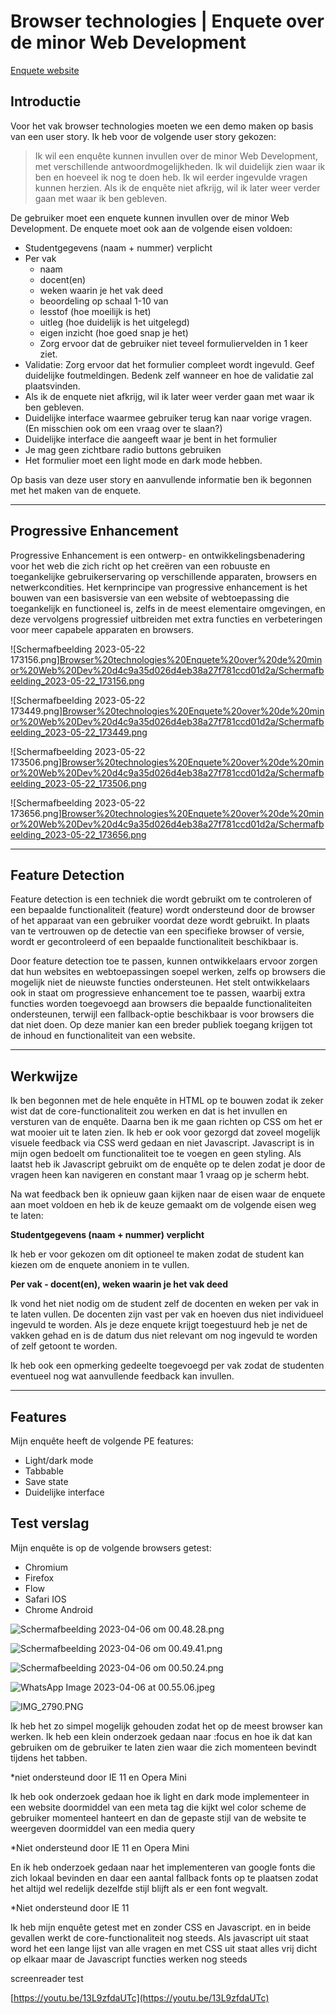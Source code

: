 # Browser technologies | Enquete over de minor Web Development

[Enquete website](https://jimflament.github.io/browser-technologies-2223/)

## Introductie

Voor het vak browser technologies moeten we een demo maken op basis van een user story. Ik heb voor de volgende user story gekozen:

> Ik wil een enquête kunnen invullen over de minor Web Development, met verschillende antwoordmogelijkheden. Ik wil duidelijk zien waar ik ben en hoeveel ik nog te doen heb. Ik wil eerder ingevulde vragen kunnen herzien. Als ik de enquête niet afkrijg, wil ik later weer verder gaan met waar ik ben gebleven.
> 

De gebruiker moet een enquete kunnen invullen over de minor Web Development. De enquete moet ook aan de volgende eisen voldoen:

- Studentgegevens (naam + nummer) verplicht
- Per vak
    - naam
    - docent(en)
    - weken waarin je het vak deed
    - beoordeling op schaal 1-10 van
    - lesstof (hoe moeilijk is het)
    - uitleg (hoe duidelijk is het uitgelegd)
    - eigen inzicht (hoe goed snap je het)
    - Zorg ervoor dat de gebruiker niet teveel formuliervelden in 1 keer ziet.
- Validatie: Zorg ervoor dat het formulier compleet wordt ingevuld. Geef duidelijke foutmeldingen. Bedenk zelf wanneer en hoe de validatie zal plaatsvinden.
- Als ik de enquete niet afkrijg, wil ik later weer verder gaan met waar ik ben gebleven.
- Duidelijke interface waarmee gebruiker terug kan naar vorige vragen. (En misschien ook om een vraag over te slaan?)
- Duidelijke interface die aangeeft waar je bent in het formulier
- Je mag geen zichtbare radio buttons gebruiken
- Het formulier moet een light mode en dark mode hebben.

Op basis van deze user story en aanvullende informatie ben ik begonnen met het maken van de enquete.

---

## **Progressive Enhancement**

Progressive Enhancement is een ontwerp- en ontwikkelingsbenadering voor het web die zich richt op het creëren van een robuuste en toegankelijke gebruikerservaring op verschillende apparaten, browsers en netwerkcondities. Het kernprincipe van progressive enhancement is het bouwen van een basisversie van een website of webtoepassing die toegankelijk en functioneel is, zelfs in de meest elementaire omgevingen, en deze vervolgens progressief uitbreiden met extra functies en verbeteringen voor meer capabele apparaten en browsers.

![Schermafbeelding 2023-05-22 173156.png][Browser%20technologies%20Enquete%20over%20de%20minor%20Web%20Dev%20d4c9a35d026d4eb38a27f781ccd01d2a/Schermafbeelding_2023-05-22_173156.png](https://github.com/Jimflament/browser-technologies-2223/blob/main/images/Herkansing/Schermafbeelding%202023-05-22%20173156.png)

![Schermafbeelding 2023-05-22 173449.png][Browser%20technologies%20Enquete%20over%20de%20minor%20Web%20Dev%20d4c9a35d026d4eb38a27f781ccd01d2a/Schermafbeelding_2023-05-22_173449.png](https://github.com/Jimflament/browser-technologies-2223/blob/main/images/Herkansing/Schermafbeelding%202023-05-22%20173449.png)

![Schermafbeelding 2023-05-22 173506.png][Browser%20technologies%20Enquete%20over%20de%20minor%20Web%20Dev%20d4c9a35d026d4eb38a27f781ccd01d2a/Schermafbeelding_2023-05-22_173506.png](https://github.com/Jimflament/browser-technologies-2223/blob/main/images/Herkansing/Schermafbeelding%202023-05-22%20173506.png)

![Schermafbeelding 2023-05-22 173656.png][Browser%20technologies%20Enquete%20over%20de%20minor%20Web%20Dev%20d4c9a35d026d4eb38a27f781ccd01d2a/Schermafbeelding_2023-05-22_173656.png](https://github.com/Jimflament/browser-technologies-2223/blob/main/images/Herkansing/Schermafbeelding%202023-05-22%20173656.png)

---

## Feature Detection

Feature detection is een techniek die wordt gebruikt om te controleren of een bepaalde functionaliteit (feature) wordt ondersteund door de browser of het apparaat van een gebruiker voordat deze wordt gebruikt. In plaats van te vertrouwen op de detectie van een specifieke browser of versie, wordt er gecontroleerd of een bepaalde functionaliteit beschikbaar is.

Door feature detection toe te passen, kunnen ontwikkelaars ervoor zorgen dat hun websites en webtoepassingen soepel werken, zelfs op browsers die mogelijk niet de nieuwste functies ondersteunen. Het stelt ontwikkelaars ook in staat om progressieve enhancement toe te passen, waarbij extra functies worden toegevoegd aan browsers die bepaalde functionaliteiten ondersteunen, terwijl een fallback-optie beschikbaar is voor browsers die dat niet doen. Op deze manier kan een breder publiek toegang krijgen tot de inhoud en functionaliteit van een website.

---

## Werkwijze

Ik ben begonnen met de hele enquête in HTML op te bouwen zodat ik zeker wist dat de core-functionaliteit zou werken en dat is het invullen en versturen van de enquête. Daarna ben ik me gaan richten op CSS om het er wat mooier uit te laten zien. Ik heb er ook voor gezorgd dat zoveel mogelijk visuele feedback via CSS werd gedaan en niet Javascript. Javascript is in mijn ogen bedoelt om functionaliteit toe te voegen en geen styling. Als laatst heb ik Javascript gebruikt om de enquête op te delen zodat je door de vragen heen kan navigeren en constant maar 1 vraag op je scherm hebt.

Na wat feedback ben ik opnieuw gaan kijken naar de eisen waar de enquete aan moet voldoen en heb ik de keuze gemaakt om de volgende eisen weg te laten:

**Studentgegevens (naam + nummer) verplicht**

Ik heb er voor gekozen om dit optioneel te maken zodat de student kan kiezen om de enquete anoniem in te vullen.

**Per vak - docent(en), weken waarin je het vak deed**

Ik vond het niet nodig om de student zelf de docenten en weken per vak in te laten vullen. De docenten zijn vast per vak en hoeven dus niet individueel ingevuld te worden. Als je deze enquete krijgt toegestuurd heb je net de vakken gehad en is de datum dus niet relevant om nog ingevuld te worden of zelf getoont te worden.

Ik heb ook een opmerking gedeelte toegevoegd per vak zodat de studenten eventueel nog wat aanvullende feedback kan invullen.

---

## Features

Mijn enquête heeft de volgende PE features:

- Light/dark mode
- Tabbable
- Save state
- Duidelijke interface

## Test verslag

Mijn enquête is op de volgende browsers getest:

- Chromium
- Firefox
- Flow
- Safari IOS
- Chrome Android

![Scherm­afbeelding 2023-04-06 om 00.48.28.png](Browser%20technologies%20Enquete%20over%20de%20minor%20Web%20Dev%20d4c9a35d026d4eb38a27f781ccd01d2a/Schermafbeelding_2023-04-06_om_00.48.28.png)

![Scherm­afbeelding 2023-04-06 om 00.49.41.png](Browser%20technologies%20Enquete%20over%20de%20minor%20Web%20Dev%20d4c9a35d026d4eb38a27f781ccd01d2a/Schermafbeelding_2023-04-06_om_00.49.41.png)

![Scherm­afbeelding 2023-04-06 om 00.50.24.png](Browser%20technologies%20Enquete%20over%20de%20minor%20Web%20Dev%20d4c9a35d026d4eb38a27f781ccd01d2a/Schermafbeelding_2023-04-06_om_00.50.24.png)

![WhatsApp Image 2023-04-06 at 00.55.06.jpeg](Browser%20technologies%20Enquete%20over%20de%20minor%20Web%20Dev%20d4c9a35d026d4eb38a27f781ccd01d2a/WhatsApp_Image_2023-04-06_at_00.55.06.jpeg)

![IMG_2790.PNG](Browser%20technologies%20Enquete%20over%20de%20minor%20Web%20Dev%20d4c9a35d026d4eb38a27f781ccd01d2a/IMG_2790.png)

Ik heb het zo simpel mogelijk gehouden zodat het op de meest browser kan werken. Ik heb een klein onderzoek gedaan naar :focus en hoe ik dat kan gebruiken om de gebruiker te laten zien waar die zich momenteen bevindt tijdens het tabben.

*niet ondersteund door IE 11 en Opera Mini

Ik heb ook onderzoek gedaan hoe ik light en dark mode implementeer in een website doormiddel van een meta tag die kijkt wel color scheme de gebruiker momenteel hanteert en dan de gepaste stijl van de website te weergeven doormiddel van een media query

*Niet ondersteund door IE 11 en Opera Mini

En ik heb onderzoek gedaan naar het implementeren van google fonts die zich lokaal bevinden en daar een aantal fallback fonts op te plaatsen zodat het altijd wel redelijk dezelfde stijl blijft als er een font wegvalt.

*Niet ondersteund door IE 11

Ik heb mijn enquête getest met en zonder CSS en Javascript. en in beide gevallen werkt de core-functionaliteit nog steeds. Als javascript uit staat word het een lange lijst van alle vragen en met CSS uit staat alles vrij dicht op elkaar maar de Javascript functies werken nog steeds

screenreader test

[https://youtu.be/13L9zfdaUTc](https://youtu.be/13L9zfdaUTc)
